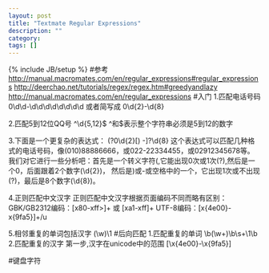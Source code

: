```yaml
---
layout: post
title: "Textmate Regular Expressions"
description: ""
category: 
tags: []
---
```

{% include JB/setup %}
#参考
http://manual.macromates.com/en/regular_expressions#regular_expressions
http://deerchao.net/tutorials/regex/regex.htm#greedyandlazy
http://manual.macromates.com/en/regular_expressions
#入门
1.匹配电话号码
	0\d\d-\d\d\d\d\d\d\d\d
或者简写成 0\d{2}-\d{8}

2.匹配5到12位QQ号
	^\d{5,12}$
^和$表示整个字符串必须是5到12的数字

3.下面是一个更复杂的表达式：
	\(?0\d{2}[) -]?\d{8}
这个表达式可以匹配几种格式的电话号码，像(010)88886666，或022-22334455，或02912345678等。
我们对它进行一些分析吧：首先是一个转义字符\(,它能出现0次或1次(?),然后是一个0，后面跟着2个数字(\d{2})，
然后是)或-或空格中的一个，它出现1次或不出现(?)，最后是8个数字(\d{8})。

4.正则匹配中文汉字
正则匹配中文汉字根据页面编码不同而略有区别：
GBK/GB2312编码：[x80-xff>]+ 或 [xa1-xff]+
UTF-8编码：[x{4e00}-x{9fa5}]+/u

5.相邻重复的单词包括汉字
	(\w)\1
#后向匹配
1.匹配重复的单词
	\b(\w+)\b\s+\1\b	
2.匹配重复的汉字
第一步,汉字在unicode中的范围 [\x{4e00}-\x{9fa5}]

#键盘字符